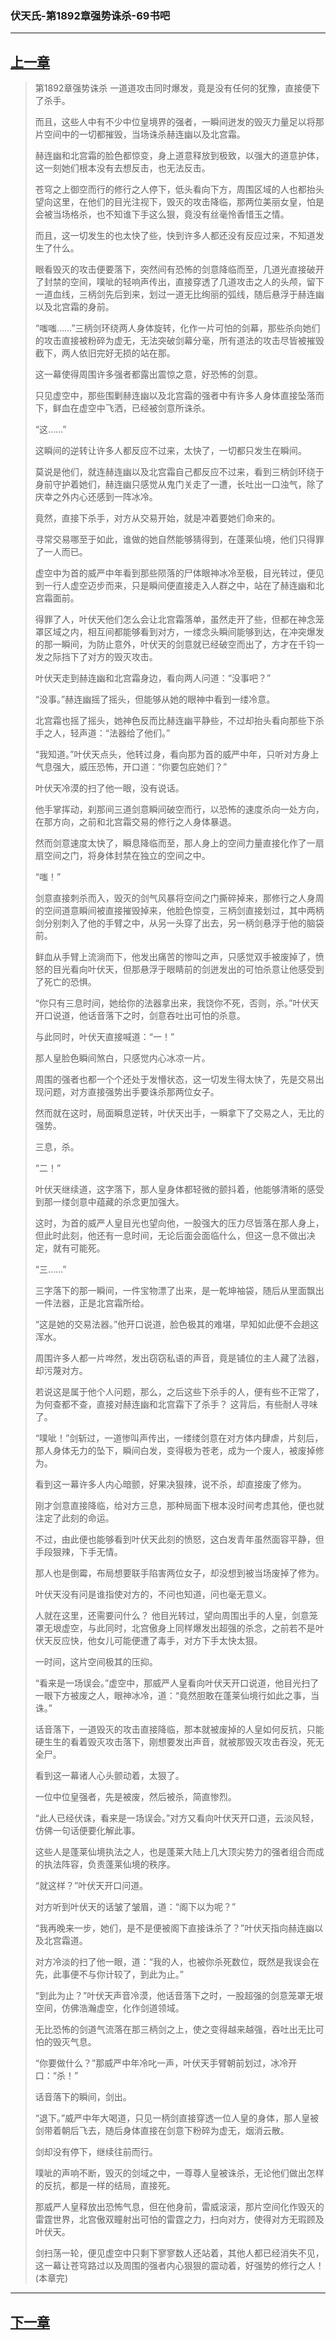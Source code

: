 ### 伏天氏-第1892章强势诛杀-69书吧

--------
[上一章](./b8af34ecee0ac02b05a30089f81dc550.md)
--------


>
>
>
>第1892章强势诛杀
>一道道攻击同时爆发，竟是没有任何的犹豫，直接便下了杀手。
>
>而且，这些人中有不少中位皇境界的强者，一瞬间迸发的毁灭力量足以将那片空间中的一切都摧毁，当场诛杀赫连幽以及北宫霜。
>
>赫连幽和北宫霜的脸色都惊变，身上道意释放到极致，以强大的道意护体，这一刻她们根本没有去想反击，也无法反击。
>
>苍穹之上御空而行的修行之人停下，低头看向下方，周围区域的人也都抬头望向这里，在他们的目光注视下，毁灭的攻击降临，那两位美丽女皇，怕是会被当场格杀，也不知谁下手这么狠，竟没有丝毫怜香惜玉之情。
>
>而且，这一切发生的也太快了些，快到许多人都还没有反应过来，不知道发生了什么。
>
>眼看毁灭的攻击便要落下，突然间有恐怖的剑意降临而至，几道光直接破开了封禁的空间，噗呲的轻响声传出，直接穿透了几道攻击之人的头颅，留下一道血线，三柄剑先后到来，划过一道无比绚丽的弧线，随后悬浮于赫连幽以及北宫霜的身前。
>
>“嗤嗤……”三柄剑环绕两人身体旋转，化作一片可怕的剑幕，那些杀向她们的攻击直接被粉碎为虚无，无法突破剑幕分毫，所有道法的攻击尽皆被摧毁截下，两人依旧完好无损的站在那。
>
>这一幕使得周围许多强者都露出震惊之意，好恐怖的剑意。
>
>只见虚空中，那些围剿赫连幽以及北宫霜的强者中有许多人身体直接坠落而下，鲜血在虚空中飞洒，已经被剑意所诛杀。
>
>“这……”
>
>这瞬间的逆转让许多人都反应不过来，太快了，一切都只发生在瞬间。
>
>莫说是他们，就连赫连幽以及北宫霜自己都反应不过来，看到三柄剑环绕于身前守护着她们，赫连幽只感觉从鬼门关走了一遭，长吐出一口浊气，除了庆幸之外内心还感到一阵冰冷。
>
>竟然，直接下杀手，对方从交易开始，就是冲着要她们命来的。
>
>寻常交易哪至于如此，谁做的她自然能够猜得到，在蓬莱仙境，他们只得罪了一人而已。
>
>虚空中为首的威严中年看到那些陨落的尸体眼神冰冷至极，目光转过，便见到一行人虚空迈步而来，只是瞬间便直接走入人群之中，站在了赫连幽和北宫霜面前。
>
>得罪了人，叶伏天他们怎么会让北宫霜落单，虽然走开了些，但都在神念笼罩区域之内，相互间都能够看到对方，一缕念头瞬间能够到达，在冲突爆发的那一瞬间，为防止意外，叶伏天的剑意就已经破空而出了，方才在千钧一发之际挡下了对方的毁灭攻击。
>
>叶伏天走到赫连幽和北宫霜身边，看向两人问道：“没事吧？”
>
>“没事。”赫连幽摇了摇头，但能够从她的眼神中看到一缕冷意。
>
>北宫霜也摇了摇头，她神色反而比赫连幽平静些，不过却抬头看向那些下杀手之人，轻声道：“法器给了他们。”
>
>“我知道。”叶伏天点头，他转过身，看向那为首的威严中年，只听对方身上气息强大，威压恐怖，开口道：“你要包庇她们？”
>
>叶伏天冷漠的扫了他一眼，没有说话。
>
>他手掌挥动，刹那间三道剑意瞬间破空而行，以恐怖的速度杀向一处方向，在那方向，之前和北宫霜交易的修行之人身体暴退。
>
>然而剑意速度太快了，瞬息降临而至，那人身上的空间力量直接化作了一扇扇空间之门，将身体封禁在独立的空间之中。
>
>“嗤！”
>
>剑意直接刺杀而入，毁灭的剑气风暴将空间之门撕碎掉来，那修行之人身周的空间道意瞬间被直接摧毁掉来，他脸色惊变，三柄剑直接划过，其中两柄剑分别刺入了他的手臂之中，从另一头穿了出去，另一柄剑悬浮于他的脑袋前。
>
>鲜血从手臂上流淌而下，他发出痛苦的惨叫之声，只感觉双手被废掉了，愤怒的目光看向叶伏天，但那悬浮于眼睛前的剑迸发出的可怕杀意让他感受到了死亡的恐惧。
>
>“你只有三息时间，她给你的法器拿出来，我饶你不死，否则，杀。”叶伏天开口说道，他话音落下之时，剑意吞吐出可怕的杀意。
>
>与此同时，叶伏天直接喊道：“一！”
>
>那人皇脸色瞬间煞白，只感觉内心冰凉一片。
>
>周围的强者也都一个个还处于发懵状态，这一切发生得太快了，先是交易出现问题，对方直接强势出手要诛杀那两位女子。
>
>然而就在这时，局面瞬息逆转，叶伏天出手，一瞬拿下了交易之人，无比的强势。
>
>三息，杀。
>
>“二！”
>
>叶伏天继续道，这字落下，那人皇身体都轻微的颤抖着，他能够清晰的感受到那一缕剑意中蕴藏的杀念更加强大。
>
>这时，为首的威严人皇目光也望向他，一股强大的压力尽皆落在那人身上，但此时此刻，他还有一息时间，无论后面会面临什么，但这一息不做出决定，就有可能死。
>
>“三……”
>
>三字落下的那一瞬间，一件宝物漂了出来，是一乾坤袖袋，随后从里面飘出一件法器，正是北宫霜所给。
>
>“这是她的交易法器。”他开口说道，脸色极其的难堪，早知如此便不会趟这浑水。
>
>周围许多人都一片哗然，发出窃窃私语的声音，竟是铺位的主人藏了法器，却污蔑对方。
>
>若说这是属于他个人问题，那么，之后这些下杀手的人，便有些不正常了，为何查都不查，直接对赫连幽和北宫霜下了杀手？
>这背后，有些耐人寻味了。
>
>“噗呲！”剑斩过，一道惨叫声传出，一缕缕剑意在对方体内肆虐，片刻后，那人身体无力的坠下，瞬间白发，变得极为苍老，成为一个废人，被废掉修为。
>
>看到这一幕许多人内心暗颤，好果决狠辣，说不杀，却直接废了修为。
>
>刚才剑意直接降临，给对方三息，那种局面下根本没时间考虑其他，便也就注定了此刻的命运。
>
>不过，由此便也能够看到叶伏天此刻的愤怒，这白发青年虽然面容平静，但手段狠辣，下手无情。
>
>那人也是倒霉，布局想要联手陷害两位女子，却没想到被当场废掉了修为。
>
>叶伏天没有问是谁指使对方的，不问也知道，问也毫无意义。
>
>人就在这里，还需要问什么？
>他目光转过，望向周围出手的人皇，剑意笼罩无垠虚空，与此同时，北宫傲身上同样爆发出超强的杀念，之前若不是叶伏天反应快，他女儿可能便遭了毒手，对方下手太快太狠。
>
>一时间，这片空间极其的压抑。
>
>“看来是一场误会。”虚空中，那威严人皇看向叶伏天开口说道，他目光扫了一眼下方被废之人，眼神冰冷，道：“竟然胆敢在蓬莱仙境行如此之事，当诛。”
>
>话音落下，一道毁灭的攻击直接降临，那本就被废掉的人皇如何反抗，只能硬生生的看着毁灭攻击落下，刚想要发出声音，就被那毁灭攻击吞没，死无全尸。
>
>看到这一幕诸人心头颤动着，太狠了。
>
>一位中位皇强者，先是被废，然后被杀，简直惨烈。
>
>“此人已经伏诛，看来是一场误会。”对方又看向叶伏天开口道，云淡风轻，仿佛一句话便要化解此事。
>
>这些人是蓬莱仙境执法之人，也是蓬莱大陆上几大顶尖势力的强者组合而成的执法阵容，负责蓬莱仙境的秩序。
>
>“就这样？”叶伏天开口问道。
>
>对方听到叶伏天的话皱了皱眉，道：“阁下以为呢？”
>
>“我再晚来一步，她们，是不是便被阁下直接诛杀了？”叶伏天指向赫连幽以及北宫霜道。
>
>对方冷淡的扫了他一眼，道：“我的人，也被你杀死数位，既然是我误会在先，此事便不与你计较了，到此为止。”
>
>“到此为止？”叶伏天声音冷漠，他话音落下之时，一股超强的剑意笼罩无垠空间，仿佛浩瀚虚空，化作剑道领域。
>
>无比恐怖的剑道气流落在那三柄剑之上，使之变得越来越强，吞吐出无比可怕的毁灭气息。
>
>“你要做什么？”那威严中年冷叱一声，叶伏天手臂朝前划过，冰冷开口：“杀！”
>
>话音落下的瞬间，剑出。
>
>“退下。”威严中年大喝道，只见一柄剑直接穿透一位人皇的身体，那人皇被剑带着朝后飞去，随后身体直接在剑意下粉碎为虚无，烟消云散。
>
>剑却没有停下，继续往前而行。
>
>噗呲的声响不断，毁灭的剑域之中，一尊尊人皇被诛杀，无论他们做出怎样的反抗，都是一样的结局，直接死。
>
>那威严人皇释放出恐怖气息，但在他身前，雷威滚滚，那片空间化作毁灭的雷霆世界，北宫傲双瞳射出可怕的雷霆之力，扫向对方，使得对方无瑕顾及叶伏天。
>
>剑扫荡一轮，便见虚空中只剩下寥寥数人还站着，其他人都已经消失不见，这一幕让苍穹路过以及周围的强者内心狠狠的震动着，好强势的修行之人！
>(本章完)
>
>

--------
[下一章](./d5269e169c2a84cdbe992a1dc0cfb5d5.md)
--------
